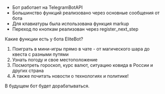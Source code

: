 - Бот работает на TelegramBotAPI
- Большинство функций реализовано через основные сообщения от бота
- Для клавиатуры была использована функция markup
- Переход по кнопкам реализован через register_next_step

Какие функции есть у бота EliteBot?
1. Поиграть в мини-игры прямо в чате - от магического шара до квеста с разными путями
2. Узнать погоду и свое местоположение
3. Посмотреть гороскоп, курс валют, ситуацию ковида в России и других страна
4. А также почитать новости о технологиях и политике!

В будущем бот будет дорабатываться.